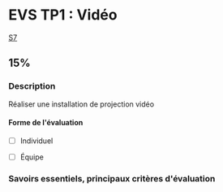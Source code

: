 # EVS TP1 : <!-- varexp:begin BLOC1 -->Vidéo<!-- varexp:end -->

 <!-- varexp:begin SEANCE_EVS_1 -->
[S7](../../01-deroulement/03/)
<!-- varexp:end -->

##  <!-- varexp:begin PONDERATION_EVS_1 -->15%<!-- varexp:end -->

### Description

<!-- varexp:begin DESCRIPTION_EVS_1  -->
Réaliser une installation de projection vidéo
<!-- varexp:end -->

#### Forme de l'évaluation

* [ ] Individuel
* [ ] Équipe


### Savoirs essentiels, principaux critères d'évaluation
 
